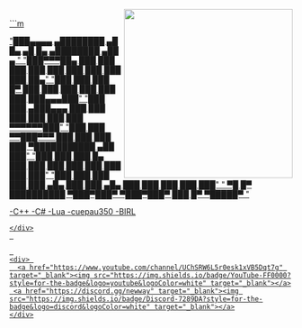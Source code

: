 ## <GSTX>
 <div>
  <a href="https://github.com/Gstxxx"><br>
   <img align="right" width="300" src="https://share-cdn.picrew.me/shareImg/org/202109/81574_sYqNJGik.png" />
<div style="display: inline_block"><br>
```m<br>
 
 
"███▄▄▄▄      ▄████████  ▄█     █▄   ▄█     █▄     ▄████████ ▄██   ▄  "
"███▀▀▀██▄   ███    ███ ███     ███ ███     ███   ███    ███ ███   ██▄"
"███   ███   ███    █▀  ███     ███ ███     ███   ███    ███ ███▄▄▄███"
"███   ███  ▄███▄▄▄     ███     ███ ███     ███   ███    ███ ▀▀▀▀▀▀███"
"███   ███ ▀▀███▀▀▀     ███     ███ ███     ███ ▀███████████ ▄██   ███"
"███   ███   ███    █▄  ███     ███ ███     ███   ███    ███ ███   ███"
"███   ███   ███    ███ ███ ▄█▄ ███ ███ ▄█▄ ███   ███    ███ ███   ███"
" ▀█   █▀    ██████████  ▀███▀███▀   ▀███▀███▀    ███    █▀   ▀█████▀ "
  
  
-C++
-C#
-Lua
-cuepau350
-BIRL
 
```
</div>
 

 
<div> 
  <a href="https://www.youtube.com/channel/UChSRW6L5r0esk1xVB5Dqt7g" target="_blank"><img src="https://img.shields.io/badge/YouTube-FF0000?style=for-the-badge&logo=youtube&logoColor=white" target="_blank"></a>
 <a href="https://discord.gg/newway" target="_blank"><img src="https://img.shields.io/badge/Discord-7289DA?style=for-the-badge&logo=discord&logoColor=white" target="_blank"></a>
</div>
